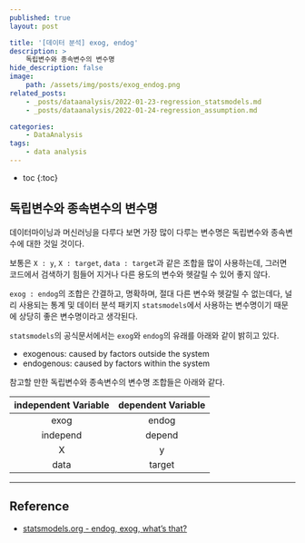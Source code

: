 ```yaml
---
published: true
layout: post

title: '[데이터 분석] exog, endog'
description: >
    독립변수와 종속변수의 변수명
hide_description: false
image:
    path: /assets/img/posts/exog_endog.png
related_posts:
    - _posts/dataanalysis/2022-01-23-regression_statsmodels.md
    - _posts/dataanalysis/2022-01-24-regression_assumption.md

categories:
    - DataAnalysis
tags:
    - data analysis
---
```

* toc
{:toc}

## 독립변수와 종속변수의 변수명

데이터마이닝과 머신러닝을 다루다 보면 가장 많이 다루는 변수명은 독립변수와 종속변수에 대한 것일 것이다.  

보통은 `X : y`, `X : target`, `data : target`과 같은 조합을 많이 사용하는데, 그러면 코드에서 검색하기 힘들어 지거나 다른 용도의 변수와 헷갈릴 수 있어 좋지 않다.  

`exog : endog`의 조합은 간결하고, 명확하며, 절대 다른 변수와 헷갈릴 수 없는데다, 널리 사용되는 통계 및 데이터 분석 패키지 `statsmodels`에서 사용하는 변수명이기 때문에 상당히 좋은 변수명이라고 생각된다.  

`statsmodels`의 공식문서에서는 `exog`와 `endog`의 유래를 아래와 같이 밝히고 있다.  

- exogenous: caused by factors outside the system
- endogenous: caused by factors within the system

참고할 만한 독립변수와 종속변수의 변수명 조합들은 아래와 같다.  

|independent Variable|dependent Variable|
|:-:|:-:|
|exog|endog|
|independ|depend|
|X|y|
|data|target|

---
## Reference
- [statsmodels.org - endog, exog, what’s that?](https://www.statsmodels.org/stable/endog_exog.html)